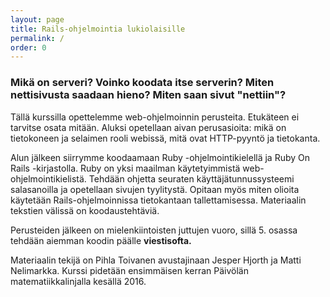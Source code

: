 ```yaml
---
layout: page
title: Rails-ohjelmointia lukiolaisille
permalink: /
order: 0
---
```


### Mikä on serveri? Voinko koodata itse serverin? Miten nettisivusta saadaan hieno? Miten saan sivut "nettiin"?

Tällä kurssilla opettelemme web-ohjelmoinnin perusteita. Etukäteen ei
tarvitse osata mitään. Aluksi opetellaan aivan perusasioita: mikä on
tietokoneen ja selaimen rooli webissä, mitä ovat HTTP-pyyntö ja
tietokanta.

Alun jälkeen siirrymme koodaamaan Ruby -ohjelmointikielellä ja Ruby On
Rails -kirjastolla. Ruby on yksi maailman käytetyimmistä
web-ohjelmointikielistä. Tehdään ohjetta seuraten
käyttäjätunnussysteemi salasanoilla ja opetellaan sivujen
tyylitystä. Opitaan myös miten olioita käytetään Rails-ohjelmoinnissa
tietokantaan tallettamisessa. Materiaalin tekstien välissä on
koodaustehtäviä.

Perusteiden jälkeen on mielenkiintoisten juttujen vuoro,
sillä 5. osassa tehdään aiemman koodin päälle **viestisofta.**

Materiaalin tekijä on Pihla Toivanen avustajinaan Jesper Hjorth ja
Matti Nelimarkka. Kurssi pidetään ensimmäisen kerran Päivölän
matematiikkalinjalla kesällä 2016.
